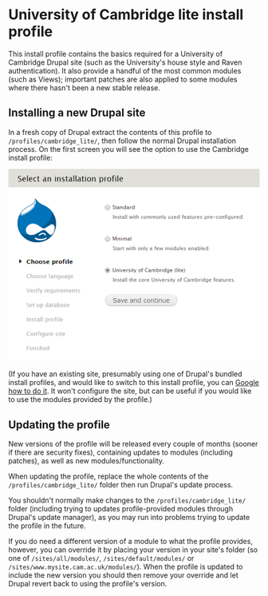 University of Cambridge lite install profile
============================================

This install profile contains the basics required for a University of Cambridge Drupal site (such as the University's house style and Raven authentication). It also provide a handful of the most common modules (such as Views); important patches are also applied to some modules where there hasn't been a new stable release.

Installing a new Drupal site
----------------------------

In a fresh copy of Drupal extract the contents of this profile to `/profiles/cambridge_lite/`, then follow the normal Drupal installation process. On the first screen you will see the option to use the Cambridge install profile:

![Select profile](doc/select_profile.png)

(If you have an existing site, presumably using one of Drupal's bundled install profiles, and would like to switch to this install profile, you can [Google how to do it](https://www.google.co.uk/search?q=drupal+switching+install+profiles). It won't configure the site, but can be useful if you would like to use the modules provided by the profile.)

Updating the profile
--------------------

New versions of the profile will be released every couple of months (sooner if there are security fixes), containing updates to modules (including patches), as well as new modules/functionality.

When updating the profile, replace the whole contents of the `/profiles/cambridge_lite/` folder then run Drupal's update process.

You shouldn't normally make changes to the `/profiles/cambridge_lite/` folder (including trying to updates profile-provided modules through Drupal's update manager), as you may run into problems trying to update the profile in the future.

If you do need a different version of a module to what the profile provides, however, you can override it by placing your version in your site's folder (so one of `/sites/all/modules/`, `/sites/default/modules/` or `/sites/www.mysite.cam.ac.uk/modules/`). When the profile is updated to include the new version you should then remove your override and let Drupal revert back to using the profile's version.
